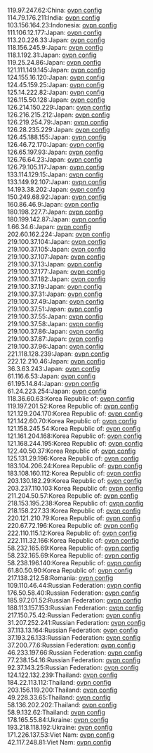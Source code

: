 119.97.247.62:China: [ovpn config](vpn/119_97_247_62.ovpn)  
114.79.176.211:India: [ovpn config](vpn/114_79_176_211.ovpn)  
103.156.164.23:Indonesia: [ovpn config](vpn/103_156_164_23.ovpn)  
111.106.12.177:Japan: [ovpn config](vpn/111_106_12_177.ovpn)  
113.20.226.33:Japan: [ovpn config](vpn/113_20_226_33.ovpn)  
118.156.245.9:Japan: [ovpn config](vpn/118_156_245_9.ovpn)  
118.1.192.31:Japan: [ovpn config](vpn/118_1_192_31.ovpn)  
119.25.24.86:Japan: [ovpn config](vpn/119_25_24_86.ovpn)  
121.111.149.145:Japan: [ovpn config](vpn/121_111_149_145.ovpn)  
124.155.16.120:Japan: [ovpn config](vpn/124_155_16_120.ovpn)  
124.45.159.25:Japan: [ovpn config](vpn/124_45_159_25.ovpn)  
125.14.222.82:Japan: [ovpn config](vpn/125_14_222_82.ovpn)  
126.115.50.128:Japan: [ovpn config](vpn/126_115_50_128.ovpn)  
126.214.150.229:Japan: [ovpn config](vpn/126_214_150_229.ovpn)  
126.216.215.212:Japan: [ovpn config](vpn/126_216_215_212.ovpn)  
126.219.254.79:Japan: [ovpn config](vpn/126_219_254_79.ovpn)  
126.28.235.229:Japan: [ovpn config](vpn/126_28_235_229.ovpn)  
126.45.188.155:Japan: [ovpn config](vpn/126_45_188_155.ovpn)  
126.46.72.170:Japan: [ovpn config](vpn/126_46_72_170.ovpn)  
126.65.197.93:Japan: [ovpn config](vpn/126_65_197_93.ovpn)  
126.76.64.23:Japan: [ovpn config](vpn/126_76_64_23.ovpn)  
126.79.105.117:Japan: [ovpn config](vpn/126_79_105_117.ovpn)  
133.114.129.15:Japan: [ovpn config](vpn/133_114_129_15.ovpn)  
133.149.92.107:Japan: [ovpn config](vpn/133_149_92_107.ovpn)  
14.193.38.202:Japan: [ovpn config](vpn/14_193_38_202.ovpn)  
150.249.68.92:Japan: [ovpn config](vpn/150_249_68_92.ovpn)  
160.86.46.9:Japan: [ovpn config](vpn/160_86_46_9.ovpn)  
180.198.227.7:Japan: [ovpn config](vpn/180_198_227_7.ovpn)  
180.199.142.87:Japan: [ovpn config](vpn/180_199_142_87.ovpn)  
1.66.34.6:Japan: [ovpn config](vpn/1_66_34_6.ovpn)  
202.60.162.224:Japan: [ovpn config](vpn/202_60_162_224.ovpn)  
219.100.37.104:Japan: [ovpn config](vpn/219_100_37_104.ovpn)  
219.100.37.105:Japan: [ovpn config](vpn/219_100_37_105.ovpn)  
219.100.37.107:Japan: [ovpn config](vpn/219_100_37_107.ovpn)  
219.100.37.13:Japan: [ovpn config](vpn/219_100_37_13.ovpn)  
219.100.37.177:Japan: [ovpn config](vpn/219_100_37_177.ovpn)  
219.100.37.182:Japan: [ovpn config](vpn/219_100_37_182.ovpn)  
219.100.37.19:Japan: [ovpn config](vpn/219_100_37_19.ovpn)  
219.100.37.31:Japan: [ovpn config](vpn/219_100_37_31.ovpn)  
219.100.37.49:Japan: [ovpn config](vpn/219_100_37_49.ovpn)  
219.100.37.51:Japan: [ovpn config](vpn/219_100_37_51.ovpn)  
219.100.37.55:Japan: [ovpn config](vpn/219_100_37_55.ovpn)  
219.100.37.58:Japan: [ovpn config](vpn/219_100_37_58.ovpn)  
219.100.37.86:Japan: [ovpn config](vpn/219_100_37_86.ovpn)  
219.100.37.87:Japan: [ovpn config](vpn/219_100_37_87.ovpn)  
219.100.37.96:Japan: [ovpn config](vpn/219_100_37_96.ovpn)  
221.118.128.239:Japan: [ovpn config](vpn/221_118_128_239.ovpn)  
222.12.210.46:Japan: [ovpn config](vpn/222_12_210_46.ovpn)  
36.3.63.243:Japan: [ovpn config](vpn/36_3_63_243.ovpn)  
61.116.6.53:Japan: [ovpn config](vpn/61_116_6_53.ovpn)  
61.195.14.84:Japan: [ovpn config](vpn/61_195_14_84.ovpn)  
61.24.223.254:Japan: [ovpn config](vpn/61_24_223_254.ovpn)  
118.36.60.63:Korea Republic of: [ovpn config](vpn/118_36_60_63.ovpn)  
119.197.201.52:Korea Republic of: [ovpn config](vpn/119_197_201_52.ovpn)  
121.129.204.170:Korea Republic of: [ovpn config](vpn/121_129_204_170.ovpn)  
121.142.60.70:Korea Republic of: [ovpn config](vpn/121_142_60_70.ovpn)  
121.158.245.54:Korea Republic of: [ovpn config](vpn/121_158_245_54.ovpn)  
121.161.204.168:Korea Republic of: [ovpn config](vpn/121_161_204_168.ovpn)  
121.168.244.195:Korea Republic of: [ovpn config](vpn/121_168_244_195.ovpn)  
122.40.50.37:Korea Republic of: [ovpn config](vpn/122_40_50_37.ovpn)  
125.131.29.196:Korea Republic of: [ovpn config](vpn/125_131_29_196.ovpn)  
183.104.206.24:Korea Republic of: [ovpn config](vpn/183_104_206_24.ovpn)  
183.108.160.112:Korea Republic of: [ovpn config](vpn/183_108_160_112.ovpn)  
203.130.182.29:Korea Republic of: [ovpn config](vpn/203_130_182_29.ovpn)  
203.237.110.103:Korea Republic of: [ovpn config](vpn/203_237_110_103.ovpn)  
211.204.50.57:Korea Republic of: [ovpn config](vpn/211_204_50_57.ovpn)  
218.153.195.238:Korea Republic of: [ovpn config](vpn/218_153_195_238.ovpn)  
218.158.227.33:Korea Republic of: [ovpn config](vpn/218_158_227_33.ovpn)  
220.121.210.79:Korea Republic of: [ovpn config](vpn/220_121_210_79.ovpn)  
220.67.72.196:Korea Republic of: [ovpn config](vpn/220_67_72_196.ovpn)  
222.110.115.12:Korea Republic of: [ovpn config](vpn/222_110_115_12.ovpn)  
222.111.32.166:Korea Republic of: [ovpn config](vpn/222_111_32_166.ovpn)  
58.232.165.69:Korea Republic of: [ovpn config](vpn/58_232_165_69.ovpn)  
58.232.165.69:Korea Republic of: [ovpn config](vpn/58_232_165_69.ovpn)  
58.238.196.140:Korea Republic of: [ovpn config](vpn/58_238_196_140.ovpn)  
61.80.50.90:Korea Republic of: [ovpn config](vpn/61_80_50_90.ovpn)  
217.138.212.58:Romania: [ovpn config](vpn/217_138_212_58.ovpn)  
109.110.46.44:Russian Federation: [ovpn config](vpn/109_110_46_44.ovpn)  
176.50.58.40:Russian Federation: [ovpn config](vpn/176_50_58_40.ovpn)  
185.97.201.52:Russian Federation: [ovpn config](vpn/185_97_201_52.ovpn)  
188.113.157.153:Russian Federation: [ovpn config](vpn/188_113_157_153.ovpn)  
217.150.75.42:Russian Federation: [ovpn config](vpn/217_150_75_42.ovpn)  
31.207.252.241:Russian Federation: [ovpn config](vpn/31_207_252_241.ovpn)  
37.113.13.164:Russian Federation: [ovpn config](vpn/37_113_13_164.ovpn)  
37.193.26.133:Russian Federation: [ovpn config](vpn/37_193_26_133.ovpn)  
37.200.77.6:Russian Federation: [ovpn config](vpn/37_200_77_6.ovpn)  
46.233.197.66:Russian Federation: [ovpn config](vpn/46_233_197_66.ovpn)  
77.238.154.16:Russian Federation: [ovpn config](vpn/77_238_154_16.ovpn)  
92.37.143.25:Russian Federation: [ovpn config](vpn/92_37_143_25.ovpn)  
124.122.132.239:Thailand: [ovpn config](vpn/124_122_132_239.ovpn)  
184.22.113.112:Thailand: [ovpn config](vpn/184_22_113_112.ovpn)  
203.156.119.200:Thailand: [ovpn config](vpn/203_156_119_200.ovpn)  
49.228.33.65:Thailand: [ovpn config](vpn/49_228_33_65.ovpn)  
58.136.202.202:Thailand: [ovpn config](vpn/58_136_202_202.ovpn)  
58.9.132.62:Thailand: [ovpn config](vpn/58_9_132_62.ovpn)  
178.165.55.84:Ukraine: [ovpn config](vpn/178_165_55_84.ovpn)  
193.218.118.192:Ukraine: [ovpn config](vpn/193_218_118_192.ovpn)  
171.226.137.53:Viet Nam: [ovpn config](vpn/171_226_137_53.ovpn)  
42.117.248.81:Viet Nam: [ovpn config](vpn/42_117_248_81.ovpn)  
